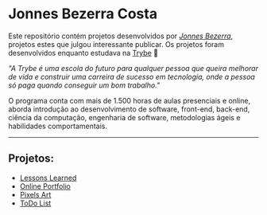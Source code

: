 # Jonnes Bezerra Costa

Este repositório contém projetos desenvolvidos por _[Jonnes Bezerra](https://www.linkedin.com/in/jonnesbezerra/)_, projetos estes que julgou interessante publicar. Os projetos foram desenvolvidos enquanto estudava na [Trybe](https://www.betrybe.com/) 🚀

_"A Trybe é uma escola do futuro para qualquer pessoa que queira melhorar de vida e construir uma carreira de sucesso em tecnologia, onde a pessoa só paga quando conseguir um bom trabalho."_

O programa conta com mais de 1.500 horas de aulas presenciais e online, aborda introdução ao desenvolvimento de software, front-end, back-end, ciência da computação, engenharia de software, metodologias ágeis e habilidades comportamentais.

---

## Projetos:

- [Lessons Learned](https://jonnesbezerra.github.io/projects/lessons-learned/)
- [Online Portfolio](https://jonnesbezerra.github.io/projects/online-portfolio/)
- [Pixels Art](https://jonnesbezerra.github.io/projects/pixels-art/)
- [ToDo List](https://jonnesbezerra.github.io/projects/todo-list/)
